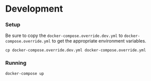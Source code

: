 # Development

### Setup

Be sure to copy the `docker-compose.override.dev.yml` to `docker-compose.override.yml` to get the appropriate environment variables.

```shell
cp docker-compose.override.dev.yml docker-compose.override.yml
```

### Running

```shell
docker-compose up
```
